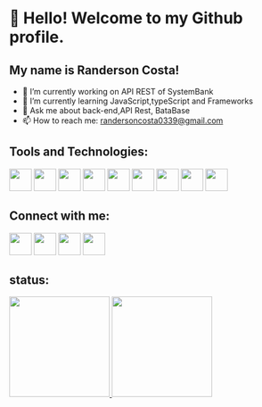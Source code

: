 # 👋 Hello! Welcome to my Github profile.
## My name is Randerson Costa!

- 🔭 I’m currently working on API REST of SystemBank
- 🌱 I’m currently learning JavaScript,typeScript and Frameworks
- 💬 Ask me about back-end,API Rest, BataBase
- 📫 How to reach me: randersoncosta0339@gmail.com
  
## Tools and Technologies:

<img loading="lazy" src="https://cdn.jsdelivr.net/gh/devicons/devicon/icons/git/git-original.svg" width="40" height="40"/> <img src="https://cdn.jsdelivr.net/gh/devicons/devicon/icons/javascript/javascript-original.svg" width="40" height="40"/>  <img src="https://cdn.jsdelivr.net/gh/devicons/devicon/icons/typescript/typescript-original.svg" width="40" height="40" /> <img src="https://cdn.jsdelivr.net/gh/devicons/devicon/icons/react/react-original-wordmark.svg" width="40" height="40" /> <img src="https://cdn.jsdelivr.net/gh/devicons/devicon/icons/html5/html5-original-wordmark.svg" width= "40" height="40"/> <img src="https://cdn.jsdelivr.net/gh/devicons/devicon/icons/css3/css3-original-wordmark.svg" width="40" height="40" /> <img src="https://cdn.jsdelivr.net/gh/devicons/devicon/icons/bootstrap/bootstrap-original-wordmark.svg" width="40" height="40" /> <img src="https://cdn.jsdelivr.net/gh/devicons/devicon/icons/mysql/mysql-original-wordmark.svg" width= "40" height="40"/> <img src="https://devicon-website.vercel.app/api/csharp/original.svg" width= "40" height="40" />         

## Connect with me:

<img src="https://cdn-icons-png.flaticon.com/512/174/174855.png" width="40" height="40" />  <img src="https://cdn-icons-png.flaticon.com/512/5968/5968756.png" width="40" height="40" /> <img src="https://upload.wikimedia.org/wikipedia/commons/thumb/4/40/HackerRank_Icon-1000px.png/800px-HackerRank_Icon-1000px.png" width="40" height="40"/>  <img src="https://cdn.jsdelivr.net/gh/devicons/devicon/icons/linkedin/linkedin-original.svg" width="40" height="40"/>
          
## status:
<div>
<a href="https://github.com/seu-usuário-aqui">
<img loading="lazy" height="180em" src="https://github-readme-stats.vercel.app/api/top-langs/?username=Randersoncosta&layout=compact&langs_count=7&theme=dracula"/>
<img loading="lazy" height="180em" src="https://github-readme-stats.vercel.app/api?username=Randersoncosta&show_icons=true&theme=dracula&include_all_commits=true&count_private=true"/>
</div>
